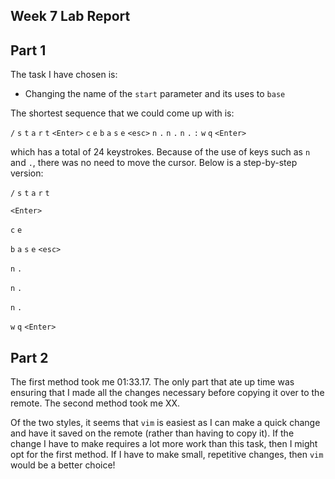 ## Week 7 Lab Report

## Part 1

The task I have chosen is: 
* Changing the name of the ```start``` parameter and its uses to ```base```

The shortest sequence that we could come up with is: 

`/`  `s` `t` `a` `r` `t` `<Enter>` `c` `e` `b` `a` `s` `e` `<esc>` `n` `.` `n` `.` `n` `.` `:` `w` `q` `<Enter>`

which has a total of 24 keystrokes. Because of the use of keys such as `n` and `.`, there was no need to move the cursor. Below is a step-by-step version:

`/`  `s` `t` `a` `r` `t`



`<Enter>`



`c` `e`



`b` `a` `s` `e` `<esc>`



`n` `.`



`n` `.`



`n` `.` 



`w` `q` `<Enter>`




## Part 2

The first method took me 01:33.17. The only part that ate up time was ensuring that I made all the changes necessary before copying it over to the remote. The second method took me XX.  

Of the two styles, it seems that `vim` is easiest as I can make a quick change and have it saved on the remote (rather than having to copy it). If the change I have to make requires a lot more work than this task, then I might opt for the first method. If I have to make small, repetitive changes, then `vim` would be a better choice!
